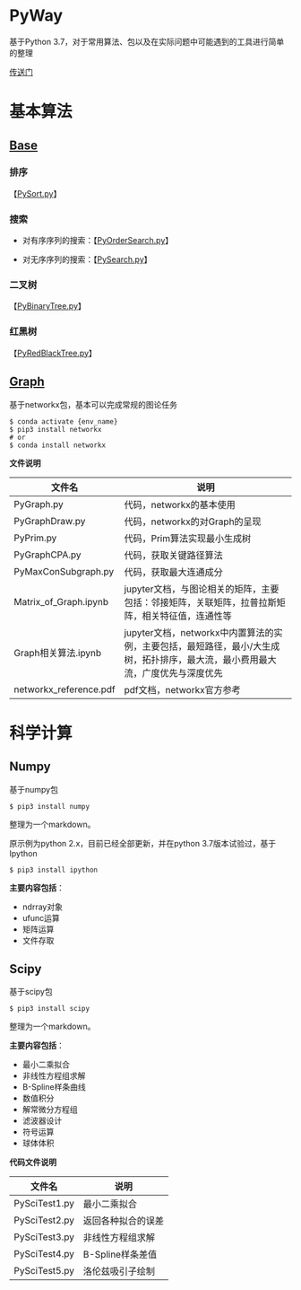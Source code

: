 # PyWay
基于Python 3.7，对于常用算法、包以及在实际问题中可能遇到的工具进行简单的整理

[传送门](https://github.com/FDUJiaG/PyWay)

# 基本算法

## [Base](https://github.com/FDUJiaG/PyWay/tree/master/Base)

### 排序

【[PySort.py](https://github.com/FDUJiaG/PyWay/blob/master/Base/PySort.py)】

### 搜索

- 对有序序列的搜索：【[PyOrderSearch.py](https://github.com/FDUJiaG/PyWay/blob/master/Base/PyOrderSearch.py)】

- 对无序序列的搜索：【[PySearch.py](https://github.com/FDUJiaG/PyWay/blob/master/Base/PySearch.py)】

### 二叉树

【[PyBinaryTree.py](https://github.com/FDUJiaG/PyWay/blob/master/Base/PyBinaryTree.py)】

### 红黑树

【[PyRedBlackTree.py](https://github.com/FDUJiaG/PyWay/blob/master/Base/PyRedBlackTree.py)】

## [Graph](https://github.com/FDUJiaG/PyWay/tree/master/Graph)

基于networkx包，基本可以完成常规的图论任务

```shell
$ conda activate {env_name}
$ pip3 install networkx
# or
$ conda install networkx
```

**文件说明**

| 文件名                 | 说明                                                         |
| ---------------------- | ------------------------------------------------------------ |
| PyGraph.py             | 代码，networkx的基本使用                                     |
| PyGraphDraw.py         | 代码，networkx的对Graph的呈现                                |
| PyPrim.py              | 代码，Prim算法实现最小生成树                                 |
| PyGraphCPA.py          | 代码，获取关键路径算法                                       |
| PyMaxConSubgraph.py    | 代码，获取最大连通成分                                       |
| Matrix_of_Graph.ipynb  | jupyter文档，与图论相关的矩阵，主要包括：邻接矩阵，关联矩阵，拉普拉斯矩阵，相关特征值，连通性等 |
| Graph相关算法.ipynb    | jupyter文档，networkx中内置算法的实例，主要包括，最短路径，最小/大生成树，拓扑排序，最大流，最小费用最大流，广度优先与深度优先 |
| networkx_reference.pdf | pdf文档，networkx官方参考                                    |

# 科学计算

## Numpy

基于numpy包

```shell
$ pip3 install numpy
```

整理为一个markdown。

原示例为python 2.x，目前已经全部更新，并在python 3.7版本试验过，基于Ipython

```shell
$ pip3 install ipython
```

**主要内容包括**：

- ndrray对象
- ufunc运算
- 矩阵运算
- 文件存取

## Scipy

基于scipy包

```shell
$ pip3 install scipy
```

整理为一个markdown。

**主要内容包括**：

- 最小二乘拟合
- 非线性方程组求解
- B-Spline样条曲线
- 数值积分
- 解常微分方程组
- 滤波器设计
- 符号运算
- 球体体积

**代码文件说明**

| 文件名        | 说明               |
| ------------- | ------------------ |
| PySciTest1.py | 最小二乘拟合       |
| PySciTest2.py | 返回各种拟合的误差 |
| PySciTest3.py | 非线性方程组求解   |
| PySciTest4.py | B-Spline样条差值   |
| PySciTest5.py | 洛伦兹吸引子绘制   |